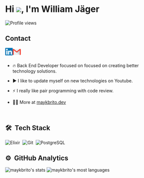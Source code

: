 <h1 align="left">Hi <img src="https://raw.githubusercontent.com/kaueMarques/kaueMarques/master/hi.gif" height="30px">, I'm William Jäger</h1>
<p align="left"> <img src="https://komarev.com/ghpvc/?username=maykbrito&color=green" alt="Profile views" /> </p>

## Contact

  <a href="https://www.linkedin.com/in/william-jager-dev/" target="_blank">
    <img align="left" alt="Rafael | Linkedin" width="24px" src="https://github.com/hargun79/hargun79/blob/master/Assets/Linkedin.svg" />
  </a>

  <a href="mailto:rf.williamjager.dev@gmail.com">
    <img align="left" alt="William | Gmail" width="26px" src="https://github.com/hargun79/hargun79/blob/master/Assets/Gmail.svg" />
  </a>

<br>
<br>

- 🔥 Back End Developer focused on focused on creating better technology solutions.

- ▶️ I like to update myself on new technologies on Youtube.

- ⚡ I really like pair programming with code review.

- 👨‍💻 More at [maykbrito.dev](https://maykbrito.dev)

<br>

## 🛠 &nbsp;Tech Stack

![Elixir](https://img.shields.io/badge/-Elixir-05122A?style=flat&logo=elixir)&nbsp;
![Git](https://img.shields.io/badge/-Git-05122A?style=flat&logo=git)&nbsp;
![PostgreSQL](https://img.shields.io/badge/-PostgreSQL-05122A?style=flat&logo=postgresql)&nbsp;

## ⚙️ &nbsp;GitHub Analytics

<p align="left">
<img width="530em" src="https://github-readme-stats.vercel.app/api?username=maykbrito&show_icons=true&theme=vision-friendly-dark" alt="maykbrito's stats"/>
<img width="530em" src="https://github-readme-stats.vercel.app/api/top-langs/?username=maykbrito&layout=compact&theme=vision-friendly-dark" alt="maykbrito's most languages"/>
</p>


